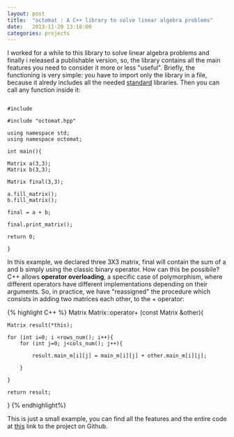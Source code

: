 ```yaml
---
layout: post
title:  "octomat : A C++ library to solve linear algebra problems"
date:   2013-11-20 13:18:00
categories: projects
---
```


I worked for a while to this library to solve linear algebra problems and finally i released a publishable version, so, the library contains all the main features you need to consider it more or less "useful". Briefly, the functioning is very simple: you have to import only the library in a file, because it alredy includes all the needed <u>standard</u> libraries. Then you can call any function inside it:


<pre><code class="language-c++">
#include <iostream>

#include "octomat.hpp"

using namespace std;
using namespace octomat;

int main(){

Matrix a(3,3);
Matrix b(3,3);

Matrix final(3,3);

a.fill_matrix();
b.fill_matrix();

final = a + b;

final.print_matrix();

return 0;

}
</code></pre>


In this example, we declared three 3X3 matrix, final will contain the sum of a and b simply using the classic binary operator. How can this be possibile? C++ allows <b>operator overloading</b>, a specific case of polymorphism, where different operators have different implementations depending on their arguments. So, in practice, we have "reassigned" the procedure which consists in adding two matrices each other, to the + operator:

{% highlight C++ %}
Matrix Matrix::operator+ (const Matrix &other){

	Matrix result(*this);

    for (int i=0; i <rows_num(); i++){
    	for (int j=0; j<cols_num(); j++){

    		result.main_m[i][j] = main_m[i][j] + other.main_m[i][j];

    	}

    }

    return result;

}
{% endhighlight%}


This is just a small example, you can find all the features and the entire code at <a href="https://github.com/gsalvatori/octomat">this</a> link to the project on Github.


